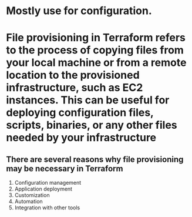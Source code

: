 # Mostly use for configuration.
# File provisioning in Terraform refers to the process of copying files from your local machine or from a remote location to the provisioned infrastructure, such as EC2 instances. This can be useful for deploying configuration files, scripts, binaries, or any other files needed by your infrastructure
## There are several reasons why file provisioning may be necessary in Terraform
1. Configuration management
2. Application deployment
3. Customization
4. Automation
5. Integration with other tools
